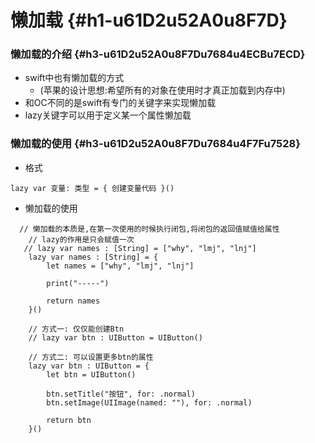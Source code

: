 # 懒加载 {#h1-u61D2u52A0u8F7D}

### 懒加载的介绍 {#h3-u61D2u52A0u8F7Du7684u4ECBu7ECD}

* swift中也有懒加载的方式
  * \(苹果的设计思想:希望所有的对象在使用时才真正加载到内存中\)
* 和OC不同的是swift有专门的关键字来实现懒加载
* lazy关键字可以用于定义某一个属性懒加载

### 懒加载的使用 {#h3-u61D2u52A0u8F7Du7684u4F7Fu7528}

* 格式

```
lazy var 变量: 类型 = { 创建变量代码 }()
```

* 懒加载的使用

```
  // 懒加载的本质是,在第一次使用的时候执行闭包,将闭包的返回值赋值给属性
    // lazy的作用是只会赋值一次
   // lazy var names : [String] = ["why", "lmj", "lnj"]
    lazy var names : [String] = {
        let names = ["why", "lmj", "lnj"]
        
        print("-----")
        
        return names
    }()
    
    // 方式一: 仅仅能创建Btn
    // lazy var btn : UIButton = UIButton()
    
    // 方式二: 可以设置更多btn的属性
    lazy var btn : UIButton = {
        let btn = UIButton()
        
        btn.setTitle("按钮", for: .normal)
        btn.setImage(UIImage(named: ""), for: .normal)
        
        return btn
    }()

```



